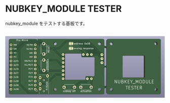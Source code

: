 # NUBKEY_MODULE TESTER
nubkey_module をテストする基板です。
<br><br>

![pcb](/images/nubkey_module_tester_f.png)

